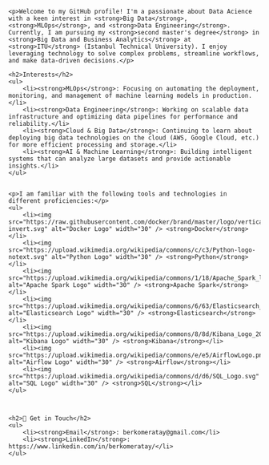 <!DOCTYPE html>
<html lang="en">
<head>
    <meta charset="UTF-8">
    <meta name="viewport" content="width=device-width, initial-scale=1.0">
    <title>My GitHub Profile</title>
</head>
<body>

    <p>Welcome to my GitHub profile! I'm a passionate about Data Acience with a keen interest in <strong>Big Data</strong>, <strong>MLOps</strong>, and <strong>Data Engineering</strong>. Currently, I am pursuing my <strong>second master's degree</strong> in <strong>Big Data and Business Analytics</strong> at <strong>ITU</strong> (Istanbul Technical University). I enjoy leveraging technology to solve complex problems, streamline workflows, and make data-driven decisions.</p>

    <h2>Interests</h2>
    <ul>
        <li><strong>MLOps</strong>: Focusing on automating the deployment, monitoring, and management of machine learning models in production.</li>
        <li><strong>Data Engineering</strong>: Working on scalable data infrastructure and optimizing data pipelines for performance and reliability.</li>
        <li><strong>Cloud & Big Data</strong>: Continuing to learn about deploying big data technologies on the cloud (AWS, Google Cloud, etc.) for more efficient processing and storage.</li>
        <li><strong>AI & Machine Learning</strong>: Building intelligent systems that can analyze large datasets and provide actionable insights.</li>
    </ul>


    <p>I am familiar with the following tools and technologies in different proficiencies:</p>
    <ul>
        <li><img src="https://raw.githubusercontent.com/docker/brand/master/logo/vertical/logo-invert.svg" alt="Docker Logo" width="30" /> <strong>Docker</strong></li>
        <li><img src="https://upload.wikimedia.org/wikipedia/commons/c/c3/Python-logo-notext.svg" alt="Python Logo" width="30" /> <strong>Python</strong></li>
        <li><img src="https://upload.wikimedia.org/wikipedia/commons/1/18/Apache_Spark_logo.svg" alt="Apache Spark Logo" width="30" /> <strong>Apache Spark</strong></li>
        <li><img src="https://upload.wikimedia.org/wikipedia/commons/6/63/Elasticsearch_logo.svg" alt="Elasticsearch Logo" width="30" /> <strong>Elasticsearch</strong></li>
        <li><img src="https://upload.wikimedia.org/wikipedia/commons/8/8d/Kibana_Logo_2018.svg" alt="Kibana Logo" width="30" /> <strong>Kibana</strong></li>
        <li><img src="https://upload.wikimedia.org/wikipedia/commons/e/e5/AirflowLogo.png" alt="Airflow Logo" width="30" /> <strong>Airflow</strong></li>
        <li><img src="https://upload.wikimedia.org/wikipedia/commons/d/d6/SQL_Logo.svg" alt="SQL Logo" width="30" /> <strong>SQL</strong></li>
    </ul>

   

    <h2>📝 Get in Touch</h2>
    <ul>
        <li><strong>Email</strong>: berkomeratay@gmail.com</li>
        <li><strong>LinkedIn</strong>: https://www.linkedin.com/in/berkomeratay/</li>
    </ul>

</body>
</html>
